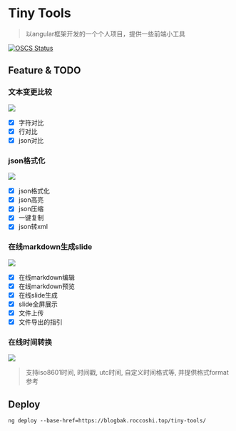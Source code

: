 # Tiny Tools

> 以angular框架开发的一个个人项目，提供一些前端小工具

[![OSCS Status](https://www.oscs1024.com/platform/badge/Lincest/tiny-tools.svg?size=small)](https://www.oscs1024.com/project/Lincest/tiny-tools?ref=badge_small)

## Feature & TODO

### 文本变更比较

![](https://youpai.roccoshi.top/img/202207111722437.png)

- [x] 字符对比
- [x] 行对比
- [x] json对比

### json格式化

![](https://youpai.roccoshi.top/img/202207200235027.png)

- [x] json格式化
- [x] json高亮
- [x] json压缩
- [x] 一键复制
- [x] json转xml

### 在线markdown生成slide

![](https://youpai.roccoshi.top/img/202207200235517.png)

- [x] 在线markdown编辑
- [x] 在线markdown预览
- [x] 在线slide生成
- [x] slide全屏展示
- [x] 文件上传
- [x] 文件导出的指引

### 在线时间转换

![](https://youpai.roccoshi.top/img/202207231634250.png)

> 支持iso8601时间, 时间戳, utc时间, 自定义时间格式等, 并提供格式format参考

## Deploy

`ng deploy --base-href=https://blogbak.roccoshi.top/tiny-tools/`
